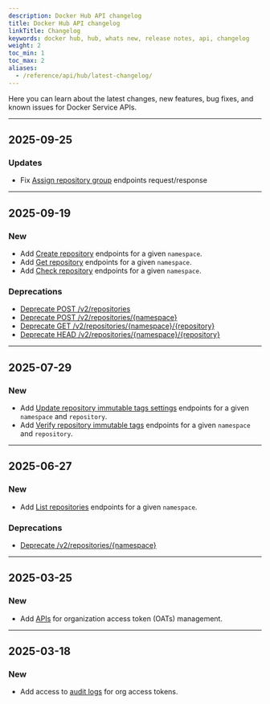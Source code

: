 ```yaml
---
description: Docker Hub API changelog
title: Docker Hub API changelog
linkTitle: Changelog
keywords: docker hub, hub, whats new, release notes, api, changelog
weight: 2
toc_min: 1
toc_max: 2
aliases:
  - /reference/api/hub/latest-changelog/
---
```


Here you can learn about the latest changes, new features, bug fixes, and known
issues for Docker Service APIs.

---

## 2025-09-25

### Updates

- Fix [Assign repository group](/reference/api/hub/latest/#tag/repositories/operation/CreateRepositoryGroup) endpoints request/response

---

## 2025-09-19

### New

- Add [Create repository](/reference/api/hub/latest/#tag/repositories/operation/CreateRepository) endpoints for a given `namespace`.
- Add [Get repository](/reference/api/hub/latest/#tag/repositories/operation/GetRepository) endpoints for a given `namespace`.
- Add [Check repository](/reference/api/hub/latest/#tag/repositories/operation/CheckRepository) endpoints for a given `namespace`.

### Deprecations

- [Deprecate POST /v2/repositories](/reference/api/hub/deprecated/#deprecate-legacy-createrepository)
- [Deprecate POST /v2/repositories/{namespace}](/reference/api/hub/deprecated/#deprecate-legacy-createrepository)
- [Deprecate GET /v2/repositories/{namespace}/{repository}](/reference/api/hub/deprecated/#deprecate-legacy-getrepository)
- [Deprecate HEAD /v2/repositories/{namespace}/{repository}](/reference/api/hub/deprecated/#deprecate-legacy-getrepository)

---

## 2025-07-29

### New

- Add [Update repository immutable tags settings](/reference/api/hub/latest/#tag/repositories/operation/UpdateRepositoryImmutableTags) endpoints for a given `namespace` and `repository`.
- Add [Verify repository immutable tags](/reference/api/hub/latest/#tag/repositories/operation/VerifyRepositoryImmutableTags) endpoints for a given `namespace` and `repository`.

---

## 2025-06-27

### New

- Add [List repositories](/reference/api/hub/latest/#tag/repositories/operation/listNamespaceRepositories) endpoints for a given `namespace`.

### Deprecations

- [Deprecate /v2/repositories/{namespace}](/reference/api/hub/deprecated/#deprecate-legacy-listnamespacerepositories)

---

## 2025-03-25

### New

- Add [APIs](/reference/api/hub/latest/#tag/org-access-tokens) for organization access token (OATs) management.

---

## 2025-03-18

### New

- Add access to [audit logs](/reference/api/hub/latest/#tag/audit-logs) for org
  access tokens.
